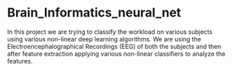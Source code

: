 # Brain_Informatics_neural_net
In this project we are trying to classify the workload on various subjects using various non-linear deep learning algorithms. We are using the Electroencephalographical Recordings (EEG) of both the subjects and then after feature extraction applying various non-linear classifiers to analyze the features.
